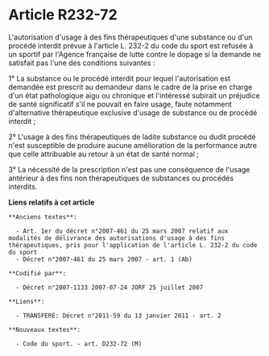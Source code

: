 # Article R232-72

L'autorisation d'usage à des fins thérapeutiques d'une substance ou d'un procédé interdit prévue à l'article L. 232-2 du code
du sport est refusée à un sportif par l'Agence française de lutte contre le dopage si la demande ne satisfait pas l'une des
conditions suivantes :

1° La substance ou le procédé interdit pour lequel l'autorisation est demandée est prescrit au demandeur dans le cadre de la
prise en charge d'un état pathologique aigu ou chronique et l'intéressé subirait un préjudice de santé significatif s'il ne
pouvait en faire usage, faute notamment d'alternative thérapeutique exclusive d'usage de substance ou de procédé interdit ;

2° L'usage à des fins thérapeutiques de ladite substance ou dudit procédé n'est susceptible de produire aucune amélioration
de la performance autre que celle attribuable au retour à un état de santé normal ;

3° La nécessité de la prescription n'est pas une conséquence de l'usage antérieur à des fins non thérapeutiques de substances
ou procédés interdits.

**Liens relatifs à cet article**

	**Anciens textes**:

	  - Art. 1er du décret n°2007-461 du 25 mars 2007 relatif aux modalités de délivrance des autorisations d'usage à des fins thérapeutiques, pris pour l'application de l'article L. 232-2 du code du sport
	  - Décret n°2007-461 du 25 mars 2007 - art. 1 (Ab)

	**Codifié par**:

	  - Décret n°2007-1133 2007-07-24 JORF 25 juillet 2007

	**Liens**:

	  - TRANSFERE: Décret n°2011-59 du 13 janvier 2011 - art. 2

	**Nouveaux textes**:

	  - Code du sport. - art. D232-72 (M)

